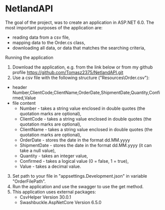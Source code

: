 # NetlandAPI
The goal of the project, was to create an application in ASP.NET 6.0.
The most important purposes of the application are:
* reading data from a csv file,
* mapping data to the Order.cs class,
* downloading all data, or data that matches the searching criteria,

Running the application
1. Download the application, e.g. from the link below or from my github profile
https://github.com/Tomasz2375/NetlandAPI.git
2. Use a csv file with the following structure ("Resources\Order.csv"):
* header
Number,ClientCode,ClientName,OrderDate,ShipmentDate,Quantity,Confirmed,Value
* file content
	* Number - takes a string value enclosed in double quotes
	  (the quotation marks are optional),
	* ClientCode - takes a string value enclosed in double quotes
	  (the quotation marks are optional),
	* ClientName - takes a string value enclosed in double quotes
	  (the quotation marks are optional),
	* OrderDate - stores the date in the format dd.MM.yyyy
	* ShipmentDate - stores the date in the format dd.MM.yyyy 
	  (it can take a null value),
	* Quantity - takes an integer value,
	* Confirmed - takes a logical value (0 = false, 1 = true),
	* Value - takes a decimal value.
3. Set path to your file in "appsettings.Development.json"
in variable "OrderFilePath".
4. Run the application and use the swagger to use the get method.
5. This application uses external packages:
	* CsvHelper Version 30.0.1
	* Swashbuckle.AspNetCore Version 6.5.0
